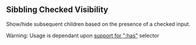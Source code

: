 ## Sibbling Checked Visibility

Show/hide subsequent children based on the presence of a checked input.

Warning: Usage is dependant upon [support for ":has"](https://caniuse.com/css-has) selector

